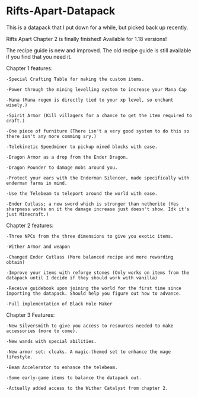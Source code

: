 # Rifts-Apart-Datapack
This is a datapack that I put down for a while, but picked back up recently.

Rifts Apart Chapter 2 is finally finished! Available for 1.18 versions!

The recipe guide is new and improved. The old recipe guide is still available if you find that you need it.

Chapter 1 features:

    -Special Crafting Table for making the custom items.
  
    -Power through the mining levelling system to increase your Mana Cap
  
    -Mana (Mana regen is directly tied to your xp level, so enchant wisely.)
  
    -Spirit Armor (Kill villagers for a chance to get the item required to craft.)
  
    -One piece of furniture (There isn't a very good system to do this so there isn't any more comming sry.)
  
    -Telekinetic Speedminer to pickup mined blocks with ease.
  
    -Dragon Armor as a drop from the Ender Dragon.
  
    -Dragon Pounder to damage mobs around you.
  
    -Protect your ears with the Enderman Silencer, made specifically with enderman farms in mind.
  
    -Use the Telebeam to teleport around the world with ease.
  
    -Ender Cutlass; a new sword which is stronger than netherite (Yes sharpness works on it the damage increase just doesn't show. Idk it's just Minecraft.)
 
Chapter 2 features:

    -Three NPCs from the three dimensions to give you exotic items.
    
    -Wither Armor and weapon
    
    -Changed Ender Cutlass (More balanced recipe and more rewarding obtain)
    
    -Improve your items with reforge stones (Only works on items from the datapack until I decide if they should work with vanilla)
    
    -Receive guidebook upon joining the world for the first time since importing the datapack. Should help you figure out how to advance.
    
    -Full implementation of Black Hole Maker
   
Chapter 3 Features:

    -New Silversmith to give you access to resources needed to make accessories (more to come).
    
    -New wands with special abilities.
    
    -New armor set: cloaks. A magic-themed set to enhance the mage lifestyle.
    
    -Beam Accelerator to enhance the telebeam.
    
    -Some early-game items to balance the datapack out.
    
    -Actually added access to the Wither Catalyst from chapter 2.

